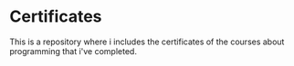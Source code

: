 # Certificates
This is a repository where i includes the certificates of the courses about programming that i've completed.
